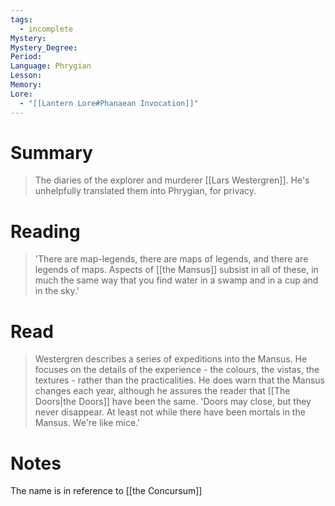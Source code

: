 ```yaml
---
tags:
  - incomplete
Mystery: 
Mystery_Degree: 
Period: 
Language: Phrygian
Lesson: 
Memory: 
Lore:
  - "[[Lantern Lore#Phanaean Invocation]]"
---
```

# Summary
> The diaries of the explorer and murderer [[Lars Westergren]]. He's unhelpfully translated them into Phrygian, for privacy.
# Reading
> 'There are map-legends, there are maps of legends, and there are legends of maps. Aspects of [[the Mansus]] subsist in all of these, in much the same way that you find water in a swamp and in a cup and in the sky.'
# Read
> Westergren describes a series of expeditions into the Mansus. He focuses on the details of the experience - the colours, the vistas, the textures - rather than the practicalities. He does warn that the Mansus changes each year, although he assures the reader that [[The Doors|the Doors]] have been the same. 'Doors may close, but they never disappear. At least not while there have been mortals in the Mansus. We're like mice.'
# Notes
The name is in reference to [[the Concursum]]
